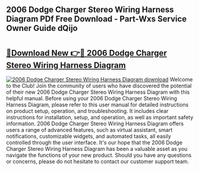 ## 2006 Dodge Charger Stereo Wiring Harness Diagram PDf Free Download - Part-Wxs Service Owner Guide dQijo

# <h2><a href="http://dfn09d.blite.top/?on=2006+Dodge+Charger+Stereo+Wiring+Harness+Diagram">🔗Download New 👉🔴 2006 Dodge Charger Stereo Wiring Harness Diagram</a></h2>

[![2006 Dodge Charger Stereo Wiring Harness Diagram download](https://i.imgur.com/lujVjoI.png)](http://dfn09d.blite.top/?on=2006+Dodge+Charger+Stereo+Wiring+Harness+Diagram)
Welcome to the Club! Join the community of users who have discovered the potential of their new 2006 Dodge Charger Stereo Wiring Harness Diagram with this helpful manual. Before using your 2006 Dodge Charger Stereo Wiring Harness Diagram, please refer to this user manual for detailed instructions on product setup, operation, and troubleshooting. It includes clear instructions for installation, setup, and operation, as well as important safety information. 2006 Dodge Charger Stereo Wiring Harness Diagram offers users a range of advanced features, such as virtual assistant, smart notifications, customizable widgets, and automated tasks, all easily controlled through the user interface. It's our hope that the 2006 Dodge Charger Stereo Wiring Harness Diagram has been a valuable asset as you navigate the functions of your new product. Should you have any questions or concerns, please do not hesitate to contact our customer support team.
